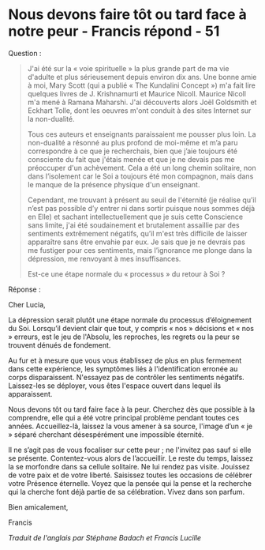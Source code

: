 # Nous devons faire tôt ou tard face à notre peur - Francis répond - 51

Question : 

>J'ai été sur la « voie spirituelle » la plus grande part de ma vie d'adulte et plus sérieusement depuis environ dix ans. Une bonne amie à moi, Mary Scott (qui a publié « The Kundalini Concept ») m'a fait lire quelques livres de J. Krishnamurti et Maurice Nicoll. Maurice Nicoll m'a mené à Ramana Maharshi. J'ai découverts alors Joël Goldsmith et Eckhart Tolle, dont les oeuvres m'ont conduit à des sites Internet sur la non-dualité. 
>
>Tous ces auteurs et enseignants paraissaient me pousser plus loin. La non-dualité a résonné au plus profond de moi-même et m’a paru correspondre à ce que je recherchais, bien que j’aie toujours été consciente du fait que j'étais menée et que je ne devais pas me préoccuper d'un achèvement. Cela a été un long chemin solitaire, non dans l’isolement car le Soi a toujours été mon compagnon, mais dans le manque de la présence physique d'un enseignant. 
>
>Cependant, me trouvant à présent au seuil de l'éternité (je réalise qu’il n’est pas possible d’y entrer ni dans sortir puisque nous sommes déjà en Elle) et sachant intellectuellement que je suis cette Conscience sans limite, j'ai été soudainement et brutalement assaillie par des sentiments extrêmement négatifs, qu’il m'est très difficile de laisser apparaître sans être envahie par eux. Je sais que je ne devrais pas me fustiger pour ces sentiments, mais l’ignorance me plonge dans la dépression, me renvoyant à mes insuffisances. 
>
>Est-ce une étape normale du « processus » du retour à Soi ? 

Réponse : 

Cher Lucia, 

La dépression serait plutôt une étape normale du processus d’éloignement du Soi. Lorsqu’il devient clair que tout, y compris « nos » décisions et « nos » erreurs, est le jeu de l'Absolu, les reproches, les regrets ou la peur se trouvent dénués de fondement. 

Au fur et à mesure que vous vous établissez de plus en plus fermement dans cette expérience, les symptômes liés à l'identification erronée au corps disparaissent. N'essayez pas de contrôler les sentiments négatifs. Laissez-les se déployer, vous êtes l'espace ouvert dans lequel ils apparaissent. 

Nous devons tôt ou tard faire face à la peur. Cherchez dès que possible à la comprendre, elle qui a été votre principal problème pendant toutes ces années. Accueillez-là, laissez la vous amener à sa source, l'image d’un « je » séparé cherchant désespérément une impossible éternité. 

Il ne s’agit pas de vous focaliser sur cette peur ; ne l'invitez pas sauf si elle se présente. Contentez-vous alors de l’accueillir. Le reste du temps, laissez la se morfondre dans sa cellule solitaire. Ne lui rendez pas visite. Jouissez de votre paix et de votre liberté. Saisissez toutes les occasions de célébrer votre Présence éternelle. Voyez que la pensée qui la pense et la recherche qui la cherche font déjà partie de sa célébration. Vivez dans son parfum. 

Bien amicalement, 

Francis 

_Traduit de l'anglais par Stéphane Badach et Francis Lucille_

